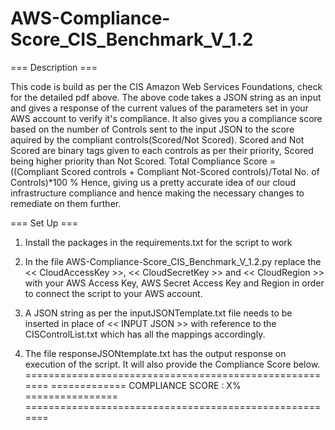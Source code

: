 # AWS-Compliance-Score_CIS_Benchmark_V_1.2

=== Description ===

This code is build as per the CIS Amazon Web Services Foundations, check for the detailed pdf above.
The above code takes a JSON string as an input and gives a response of the current values of the parameters set in your AWS account to verify it's compliance.
It also gives you a compliance score based on the number of Controls sent to the input JSON to the score aquired by the compliant controls(Scored/Not Scored). Scored and Not Scored are binary tags given to each controls as per their priority, Scored being higher priority than Not Scored.
Total Compliance Score = ((Compliant Scored controls + Compliant Not-Scored controls)/Total No. of Controls)*100 %
Hence, giving us a pretty accurate idea of our cloud infrastructure compliance and hence making the necessary changes to remediate on them further.

=== Set Up ===

1. Install the packages in the requirements.txt for the script to work

2. In the file AWS-Compliance-Score_CIS_Benchmark_V_1.2.py replace the << CloudAccessKey >>, << CloudSecretKey >> and << CloudRegion >> with your AWS Access Key, AWS Secret Access Key and Region in order to connect the script to your AWS account.

3. A JSON string as per the inputJSONTemplate.txt file needs to be inserted in place of << INPUT JSON >> with reference to the CISControlList.txt which has all the mappings accordingly.

4. The file responseJSONtemplate.txt has the output response on execution of the script. It will also provide the Compliance Score below.
=======================================================
============= COMPLIANCE SCORE : X% ================
=======================================================
